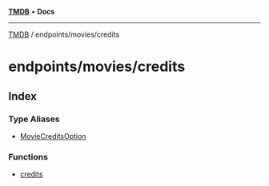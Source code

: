 [**TMDB**](../../../README.md) • **Docs**

***

[TMDB](../../../README.md) / endpoints/movies/credits

# endpoints/movies/credits

## Index

### Type Aliases

- [MovieCreditsOption](type-aliases/MovieCreditsOption.md)

### Functions

- [credits](functions/credits.md)
